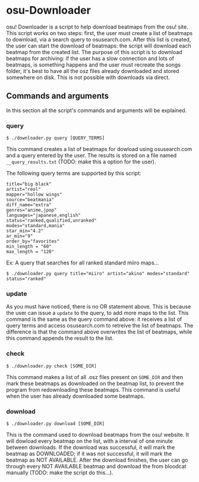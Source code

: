 # osu-Downloader

osu! Downloader is a script to help download beatmaps from the osu! site.
This script works on two steps: first, the user must create a list of
beatmaps to download, via a search query to osusearch.com. After this
list is created, the user can start the download of beatmaps: the script
will download each beatmap from the created list.
The purpose of this script is to download beatmaps for archiving: if the
user has a slow connection and lots of beatmaps, is something happens
and the user must recreate the songs folder, it's best to have all the
osz files already downloaded and stored somewhere on disk. This is not
possible with downloads via direct.

## Commands and arguments

In this section all the script's commands and arguments will be explained.

### query

```
$ ./downloader.py query [QUERY_TERMS]
```

This command creates a list of beatmaps for dowload using osusearch.com
and a query entered by the user. The results is stored on a file named
`__query_results.txt` (TODO: make this a option for the user).

The following query terms are supported by this script:

```
title="big black"
artist="reol"
mapper="hollow wings"
source="beatmania"
diff_name="extra"
genres="anime,jpop"
languages="japanese,english"
status="ranked,qualified,unranked"
modes="standard,mania"
star_min="4.2"
ar_min="9"
order_by="favorites"
min_length = "60"
max_length = "120"
```

Ex: A query that searches for all ranked standard miiro maps...

```
$ ./downloader.py query title="miiro" artist="akino" modes="standard" status="ranked"
```

### update

As you must have noticed, there is no OR statement above. This is because the user
can issue a `update` to the query, to add more maps to the list. This command
is the same as the query command above: it receives a list of query terms and
access osusearch.com to retreive the list of beatmaps. The difference is that
the command above overwrites the list of beatmaps, while this command appends
the result to the list.

### check

```
$ ./downloader.py check [SOME_DIR]
```

This command makes a list of all .osz files present on `SOME_DIR` and then mark
these beatmaps as downloaded on the beatmap list, to prevent the program from
redownloading these beatmaps. This command is useful when the user has already 
downloaded some beatmaps.

### download

```
$ ./downloader.py download [SOME_DIR]
```

This is the command used to download beatmaps from the osu! website. It will dowload every beatmap on the list, with a interval of one minute between downloads. If the 
download was successful, it will mark the beatmap as DOWNLOADED; if it was not
successful, it will mark the beatmap as NOT AVAILABLE. After the download finishes,
the user can go through every NOT AVAILABLE beatmap and download the from
bloodcat manually (TODO: make the script do this...).
